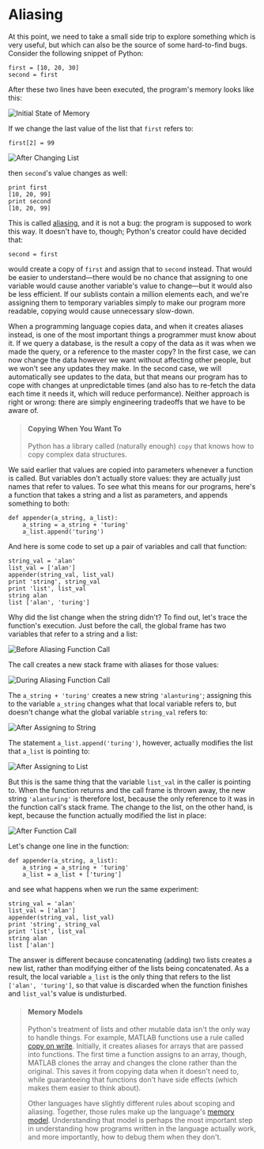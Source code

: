 # Aliasing

At this point,
we need to take a small side trip to explore something which is very useful,
but which can also be the source of some hard-to-find bugs.
Consider the following snippet of Python:

~~~
first = [10, 20, 30]
second = first
~~~

After these two lines have been executed,
the program's memory looks like this:

<img src="img/python-alias-01.svg" alt="Initial State of Memory" />

If we change the last value of the list that `first` refers to:

~~~
first[2] = 99
~~~

<img src="img/python-alias-02.svg" alt="After Changing List" />

then `second`'s value changes as well:

~~~
print first
[10, 20, 99]
print second
[10, 20, 99]
~~~

This is called [aliasing](../gloss.html#alias),
and it is not a bug:
the program is supposed to work this way.
It doesn't have to, though;
Python's creator could have decided that:

~~~
second = first
~~~

would create a copy of `first`
and assign that to `second` instead.
That would be easier to understand&mdash;there would be no chance that
assigning to one variable would cause another variable's value to change&mdash;but
it would also be less efficient.
If our sublists contain a million elements each,
and we're assigning them to temporary variables
simply to make our program more readable,
copying would cause unnecessary slow-down.

When a programming language copies data,
and when it creates aliases instead,
is one of the most important things a programmer must know about it.
If we query a database,
is the result a copy of the data as it was when we made the query,
or a reference to the master copy?
In the first case,
we can now change the data however we want without affecting other people,
but we won't see any updates they make.
In the second case,
we will automatically see updates to the data,
but that means our program has to cope with changes at unpredictable times
(and also has to re-fetch the data each time it needs it,
which will reduce performance).
Neither approach is right or wrong:
there are simply engineering tradeoffs that we have to be aware of.

> #### Copying When You Want To
>
> Python has a library called (naturally enough) `copy`
> that knows how to copy complex data structures.

We said earlier that
values are copied into parameters whenever a function is called.
But variables don't actually store values:
they are actually just names that refer to values.
To see what this means for our programs,
here's a function that takes a string and a list as parameters,
and appends something to both:

~~~
def appender(a_string, a_list):
    a_string = a_string + 'turing'
    a_list.append('turing')
~~~

And here is some code to set up a pair of variables and call that function:

~~~
string_val = 'alan'
list_val = ['alan']
appender(string_val, list_val)
print 'string', string_val
print 'list', list_val
string alan
list ['alan', 'turing']
~~~

Why did the list change when the string didn't?
To find out,
let's trace the function's execution.
Just before the call,
the global frame has two variables
that refer to a string and a list:

<img src="img/python-alias-03.svg" alt="Before Aliasing Function Call" />

The call creates a new stack frame with aliases for those values:

<img src="img/python-alias-04.svg" alt="During Aliasing Function Call" />

The `a_string + 'turing'` creates a new string `'alanturing'`;
assigning this to the variable `a_string`
changes what that local variable refers to,
but doesn't change what the global variable `string_val` refers to:

<img src="img/python-alias-05.svg" alt="After Assigning to String" />

The statement `a_list.append('turing')`,
however,
actually modifies the list that `a_list` is pointing to:

<img src="img/python-alias-06.svg" alt="After Assigning to List" />

But this is the same thing that the variable `list_val` in the caller is pointing to.
When the function returns and the call frame is thrown away,
the new string `'alanturing'` is therefore lost,
because the only reference to it was in the function call's stack frame.
The change to the list,
on the other hand,
is kept,
because the function actually modified the list in place:

<img src="img/python-alias-07.svg" alt="After Function Call" />

Let's change one line in the function:

~~~
def appender(a_string, a_list):
    a_string = a_string + 'turing'
    a_list = a_list + ['turing']
~~~

and see what happens when we run the same experiment:

~~~
string_val = 'alan'
list_val = ['alan']
appender(string_val, list_val)
print 'string', string_val
print 'list', list_val
string alan
list ['alan']
~~~

The answer is different because
concatenating (adding) two lists creates a new list,
rather than modifying either of the lists being concatenated.
As a result,
the local variable `a_list` is the only thing that refers to the list
`['alan', 'turing']`,
so that value is discarded when the function finishes
and `list_val`'s value is undisturbed.

> #### Memory Models
>
> Python's treatment of lists and other mutable data
> isn't the only way to handle things.
> For example,
> MATLAB functions
> use a rule called [copy on write](../gloss.html#copy-on-write).
> Initially,
> it creates aliases for arrays that are passed into functions.
> The first time a function assigns to an array,
> though,
> MATLAB clones the array
> and changes the clone rather than the original.
> This saves it from copying data when it doesn't need to,
> while guaranteeing that functions don't have side effects
> (which makes them easier to think about).
> 
> Other languages have slightly different rules about scoping and aliasing.
> Together,
> those rules make up the language's
> [memory model](../gloss.html#memory-model).
> Understanding that model is perhaps the most important step
> in understanding how programs written in the language actually work,
> and more importantly,
> how to debug them when they don't.
